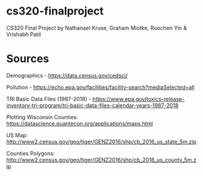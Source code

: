 # cs320-finalproject
CS320 Final Project by Nathanael Kruse, Graham Miotke, Ruochen Yin &amp; Vrishabh Patil


# Sources
Demographics - https://data.census.gov/cedsci/

Pollution - https://echo.epa.gov/facilities/facility-search?mediaSelected=all

TRI Basic Data Files (1987-2018) - https://www.epa.gov/toxics-release-inventory-tri-program/tri-basic-data-files-calendar-years-1987-2018

Plotting Wisconsin Counties: https://datascience.quantecon.org/applications/maps.html

US Map: http://www2.census.gov/geo/tiger/GENZ2016/shp/cb_2016_us_state_5m.zip

Counties Polygons: http://www2.census.gov/geo/tiger/GENZ2016/shp/cb_2016_us_county_5m.zip
